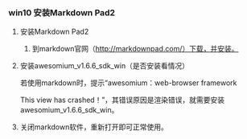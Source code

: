 ### win10 安装Markdown Pad2

1. 安装Markdown Pad2
	1. 到markdown官网（http://markdownpad.com/）下载，并安装。
2. 安装awesomium_v1.6.6_sdk_win（是否安装看情况）

	若使用markdown时，提示“awesomium：web-browser framework
	
	This view has crashed！”，其错误原因是渲染错误，就需要安装awesomium_v1.6.6_sdk_win。	
3. 关闭markdown软件，重新打开即可正常使用。


